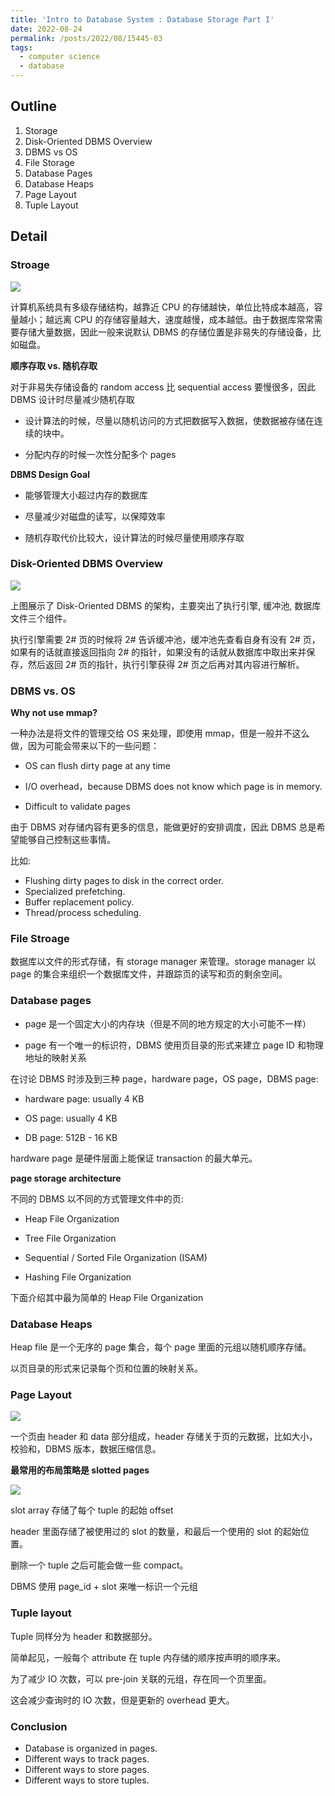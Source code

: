 ```yaml
---
title: 'Intro to Database System : Database Storage Part I'
date: 2022-08-24
permalink: /posts/2022/08/15445-03
tags:
  - computer science
  - database
---
```

## Outline
1. Storage
2. Disk-Oriented DBMS Overview
3. DBMS vs OS
4. File Storage
5. Database Pages
6. Database Heaps
7. Page Layout
8. Tuple Layout

## Detail

### Stroage 

![](https://github.com/SUNLIFAN/images/blob/main/post/db031.png?raw=true)

计算机系统具有多级存储结构，越靠近 CPU 的存储越快，单位比特成本越高，容量越小；越远离 CPU 的存储容量越大，速度越慢，成本越低。由于数据库常常需要存储大量数据，因此一般来说默认 DBMS 的存储位置是非易失的存储设备，比如磁盘。

**顺序存取 vs. 随机存取**

对于非易失存储设备的 random access 比 sequential access 要慢很多，因此 DBMS 设计时尽量减少随机存取

- 设计算法的时候，尽量以随机访问的方式把数据写入数据，使数据被存储在连续的块中。

- 分配内存的时候一次性分配多个 pages

**DBMS Design Goal**

- 能够管理大小超过内存的数据库

- 尽量减少对磁盘的读写，以保障效率

- 随机存取代价比较大，设计算法的时候尽量使用顺序存取

### Disk-Oriented DBMS Overview

![](https://github.com/SUNLIFAN/images/blob/main/post/db032.png?raw=true)

上图展示了 Disk-Oriented DBMS 的架构，主要突出了执行引擎, 缓冲池, 数据库文件三个组件。

执行引擎需要 2# 页的时候将 2# 告诉缓冲池，缓冲池先查看自身有没有 2# 页，如果有的话就直接返回指向 2# 的指针，如果没有的话就从数据库中取出来并保存，然后返回 2# 页的指针，执行引擎获得 2# 页之后再对其内容进行解析。

### DBMS vs. OS

**Why not use mmap?**

一种办法是将文件的管理交给 OS 来处理，即使用 mmap，但是一般并不这么做，因为可能会带来以下的一些问题：

- OS can flush dirty page at any time

- I/O overhead，because DBMS does not know which page is in memory.

- Difficult to validate pages

由于 DBMS 对存储内容有更多的信息，能做更好的安排调度，因此 DBMS 总是希望能够自己控制这些事情。

比如:

- Flushing dirty pages to disk in the correct order.
- Specialized prefetching.
- Buffer replacement policy.
- Thread/process scheduling.

### File Stroage

数据库以文件的形式存储，有 storage manager 来管理。storage manager 以 page 的集合来组织一个数据库文件，并跟踪页的读写和页的剩余空间。

### Database pages

- page 是一个固定大小的内存块（但是不同的地方规定的大小可能不一样）

- page 有一个唯一的标识符，DBMS 使用页目录的形式来建立 page ID 和物理地址的映射关系

在讨论 DBMS 时涉及到三种 page，hardware page，OS page，DBMS page:

- hardware page: usually 4 KB

- OS page: usually 4 KB

- DB page: 512B - 16 KB

hardware page 是硬件层面上能保证 transaction 的最大单元。

**page storage architecture**

不同的 DBMS 以不同的方式管理文件中的页:

- Heap File Organization

- Tree File Organization

- Sequential / Sorted File Organization (ISAM)

- Hashing File Organization

下面介绍其中最为简单的 Heap File Organization

### Database Heaps

Heap file 是一个无序的 page 集合，每个 page 里面的元组以随机顺序存储。

以页目录的形式来记录每个页和位置的映射关系。

### Page Layout

![](https://github.com/SUNLIFAN/images/blob/main/post/db033.png?raw=true)

一个页由 header 和 data 部分组成，header 存储关于页的元数据，比如大小，校验和，DBMS 版本，数据压缩信息。

**最常用的布局策略是 slotted pages**

![](https://github.com/SUNLIFAN/images/blob/main/post/db034.png?raw=true)

slot array 存储了每个 tuple 的起始 offset

header 里面存储了被使用过的 slot 的数量，和最后一个使用的 slot 的起始位置。

删除一个 tuple 之后可能会做一些 compact。

DBMS 使用 page_id + slot 来唯一标识一个元组

### Tuple layout

Tuple 同样分为 header 和数据部分。

简单起见，一般每个 attribute 在 tuple 内存储的顺序按声明的顺序来。

为了减少 IO 次数，可以 pre-join 关联的元组，存在同一个页里面。

这会减少查询时的 IO 次数，但是更新的 overhead 更大。

### Conclusion
- Database is organized in pages.
- Different ways to track pages.
- Different ways to store pages.
- Different ways to store tuples.



